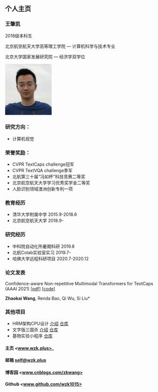 ## 个人主页

### 王肇凯

2018级本科生

北京航空航天大学高等理工学院 — 计算机科学与技术专业

北京大学国家发展研究院 — 经济学双学位

<img src="photo.jpeg" width="30%">

### 研究方向：
- 计算机视觉

### 荣誉奖励：
- CVPR TextCaps challenge冠军
- CVPR TextVQA challenge季军
- 北航第三十届“冯如杯”科技竞赛二等奖
- 北京航空航天大学学习优秀奖学金二等奖
- 人脸识别领域澳洲创新专利一项

### 教育经历
- 清华大学附属中学 2015.9-2018.6
- 北京航空航天大学 2018.9-

### 研究经历

- 中科院自动化所暑期科研  2019.8
- 北航Colab实验室实习       2019.7-
- 哈佛大学远程科研项目      2020.7-2020.12

### 论文发表

Confidence-aware Non-repetitive Multimodal Transformers for TextCaps (AAAI 2021) [[pdf]](https://arxiv.org/abs/2012.03662) [[code]](https://github.com/wzk1015/CNMT)

**Zhaokai Wang**, Renda Bao, Qi Wu, Si Liu*

### 其他项目
- HRM架构CPU设计 
	[介绍](https://www.cnblogs.com/zkwang/p/12771330.html)  [仓库](https://github.com/LittleNyima/HRM-Architecture)
- 文字版三国杀
	[介绍](https://www.cnblogs.com/zkwang/p/13226810.html)  [仓库](https://github.com/wzk1015/sanguosha) 
- 基物实验小程序 
	[仓库](https://gitee.com/wojiaocbj/cbjtest_small_app)

#### 主页       <www.wzk.plus>_
#### 邮箱       <self@wzk.plus>
#### 博客园   <www.cnblogs.com/zkwang>
#### Github <www.github.com/wzk1015>

